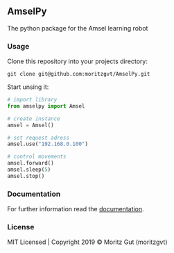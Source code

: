 ## AmselPy
The python package for the Amsel learning robot

### Usage
Clone this repository into your projects directory: 
``` shell
git clone git@github.com:moritzgvt/AmselPy.git
```
Start unsing it:
``` python
# import library
from amselpy import Amsel

# create instance
amsel = Amsel()

# set request adress
amsel.use("192.168.0.100")

# control movements
amsel.forward()
amsel.sleep(5)
amsel.stop()
```
### Documentation
For further information read the [documentation](https://moritzgvt.github.io/amsel/docs).

### License
MIT Licensed | Copyright 2019 © Moritz Gut (moritzgvt)
